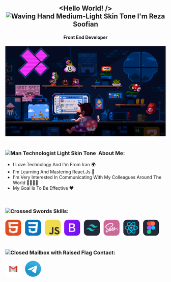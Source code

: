 **<h2 align="center"><Hello World! /> <img src="https://raw.githubusercontent.com/Tarikul-Islam-Anik/Animated-Fluent-Emojis/master/Emojis/Hand%20gestures/Waving%20Hand%20Medium-Light%20Skin%20Tone.png" alt="Waving Hand Medium-Light Skin Tone" width="40" height="40" /> I'm Reza Soofian</h2>**
<h4 align="center">Front End Developer</h4>
<div><img src="https://github.com/RezaSoofian/RezaSoofian/blob/main/mario.gif"/></div>
<br/>
  <div>
    <h3> <img src="https://raw.githubusercontent.com/Tarikul-Islam-Anik/Animated-Fluent-Emojis/master/Emojis/People%20with%20professions/Man%20Technologist%20Light%20Skin%20Tone.png" alt="Man Technologist Light Skin Tone" width="30" height="30" />&nbsp About Me:</h3>
    <ul>
      <li>I Love Technology And I'm From Iran 🌍</li>
      <li>I'm Learning And Mastering React.Js 📖</li>
      <li>I'm Very Interested In Communicating With My Colleagues Around The World 🫱🏼‍🫲🏼</li>
      <li>My Goal Is To Be Effective ❤️</li>
    <ul/>
  </div>
      <br/>
  <div>
    <h3><img src="https://raw.githubusercontent.com/Tarikul-Islam-Anik/Animated-Fluent-Emojis/master/Emojis/Objects/Crossed%20Swords.png" alt="Crossed Swords" width="25" height="25" /> Skills:</h3>
    <span><a href="https://www.w3schools.com/html/"><img src="https://github.com/RezaSoofian/RezaSoofian/blob/main/HTML%20(1).svg" width="50px" alt="HTML"/></a></span> &nbsp
    <span><a href="https://www.w3schools.com/css/"><img src="https://github.com/RezaSoofian/RezaSoofian/blob/main/CSS.svg" width="50px" alt="CSS"/></a></span> &nbsp
    <span><a href="https://www.w3schools.com/js/"><img src="https://github.com/RezaSoofian/RezaSoofian/blob/main/JavaScript.svg" width="50px" alt="JS"/></a></span> &nbsp
    <span><a href="https://getbootstrap.com/"><img src="https://github.com/RezaSoofian/RezaSoofian/blob/main/Bootstrap.svg" width="50px" alt="BOOTSTRAP"/></a></span> &nbsp
    <span><a href="https://tailwindcss.com/"><img src="https://github.com/RezaSoofian/RezaSoofian/blob/main/TailwindCSS-Dark.svg" width="50px" alt="TAILWINDCSS"/></a></span> &nbsp
    <span><a href="https://sass-lang.com/"><img src="https://github.com/RezaSoofian/RezaSoofian/blob/main/Sass.svg" width="50px" alt="SASS"/></a></span> &nbsp
    <span><a href="https://react.dev/"><img src="https://github.com/RezaSoofian/RezaSoofian/blob/main/React-Dark.svg" width="50px" alt="REACT.JS"/></a></span> &nbsp
    <span><a href="https://www.figma.com/"><img src="https://github.com/RezaSoofian/RezaSoofian/blob/main/Figma-Dark.svg" width="50px" alt="FIGMA"/></a></span> &nbsp
  </div>
      <br/>
<div>
  <h3><img src="https://raw.githubusercontent.com/Tarikul-Islam-Anik/Animated-Fluent-Emojis/master/Emojis/Objects/Closed%20Mailbox%20with%20Raised%20Flag.png" alt="Closed Mailbox with Raised Flag" width="25" height="25" /> Contact:</h3>
  <span><a href="https://rezasoofian932@gmail.com"><img src="https://github.com/RezaSoofian/RezaSoofian/blob/main/Gmail.svg" width="50px" alt="GMAIL"/></a></span> &nbsp
  <span><a href="https://t.me/Reza_Soofian"><img src="https://github.com/RezaSoofian/RezaSoofian/blob/main/Telegram.svg" width="50px" alt="TELEGRAM"/></a></span> &nbsp
</div>
